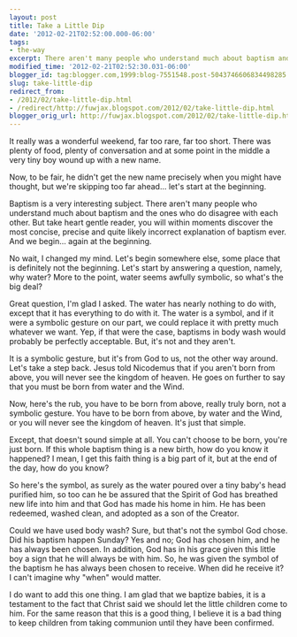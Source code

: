 ```yaml
---
layout: post
title: Take a Little Dip
date: '2012-02-21T02:52:00.000-06:00'
tags: 
- the-way
excerpt: There aren't many people who understand much about baptism and the ones who do disagree with each other.
modified_time: '2012-02-21T02:52:30.031-06:00'
blogger_id: tag:blogger.com,1999:blog-7551548.post-5043746606834498285
slug: take-little-dip
redirect_from: 
- /2012/02/take-little-dip.html
- /redirect/http://fuwjax.blogspot.com/2012/02/take-little-dip.html
blogger_orig_url: http://fuwjax.blogspot.com/2012/02/take-little-dip.html
---
```


It really was a wonderful weekend, far too rare, far too short. There was plenty of food, plenty of conversation and at some point in the middle a very tiny boy wound up with a new name.

Now, to be fair, he didn't get the new name precisely when you might have thought, but we're skipping too far ahead... let's start at the beginning.

Baptism is a very interesting subject. There aren't many people who understand much about baptism and the ones who do disagree with each other. But take heart gentle reader, you will within moments discover the most concise, precise and quite likely incorrect explanation of baptism ever. And we begin... again at the beginning.

No wait, I changed my mind. Let's begin somewhere else, some place that is definitely not the beginning. Let's start by answering a question, namely, why water? More to the point, water seems awfully symbolic, so what's the big deal?

Great question, I'm glad I asked. The water has nearly nothing to do with, except that it has everything to do with it. The water is a symbol, and if it were a symbolic gesture on our part, we could replace it with pretty much whatever we want. Yep, if that were the case, baptisms in body wash would probably be perfectly acceptable. But, it's not and they aren't.

It is a symbolic gesture, but it's from God to us, not the other way around. Let's take a step back. Jesus told Nicodemus that if you aren't born from above, you will never see the kingdom of heaven. He goes on further to say that you must be born from water and the Wind.

Now, here's the rub, you have to be born from above, really truly born, not a symbolic gesture. You have to be born from above, by water and the Wind, or you will never see the kingdom of heaven. It's just that simple.

Except, that doesn't sound simple at all. You can't choose to be born, you're just born. If this whole baptism thing is a new birth, how do you know it happened? I mean, I get this faith thing is a big part of it, but at the end of the day, how do you know?

So here's the symbol, as surely as the water poured over a tiny baby's head purified him, so too can he be assured that the Spirit of God has breathed new life into him and that God has made his home in him. He has been redeemed, washed clean, and adopted as a son of the Creator.

Could we have used body wash? Sure, but that's not the symbol God chose. Did his baptism happen Sunday? Yes and no; God has chosen him, and he has always been chosen. In addition, God has in his grace given this little boy a sign that he will always be with him. So, he was given the symbol of the baptism he has always been chosen to receive. When did he receive it? I can't imagine why "when" would matter.

I do want to add this one thing. I am glad that we baptize babies, it is a testament to the fact that Christ said we should let the little children come to him. For the same reason that this is a good thing, I believe it is a bad thing to keep children from taking communion until they have been confirmed.
